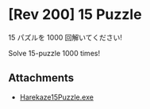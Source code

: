 # [Rev 200] 15 Puzzle

15 パズルを 1000 回解いてください!

Solve 15-puzzle 1000 times!

## Attachments

- [Harekaze15Puzzle.exe](attachments/Harekaze15Puzzle.exe)